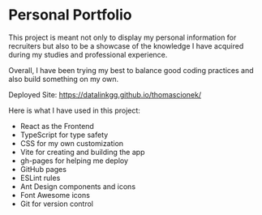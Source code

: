 # Personal Portfolio

This project is meant not only to display my personal information for recruiters but also to be a showcase of the knowledge I have acquired during my studies and professional experience.

Overall, I have been trying my best to balance good coding practices and also build something on my own.

Deployed Site: https://datalinkgg.github.io/thomascionek/

Here is what I have used in this project:

- React as the Frontend
- TypeScript for type safety
- CSS for my own customization
- Vite for creating and building the app
- gh-pages for helping me deploy
- GitHub pages
- ESLint rules
- Ant Design components and icons
- Font Awesome icons
- Git for version control
